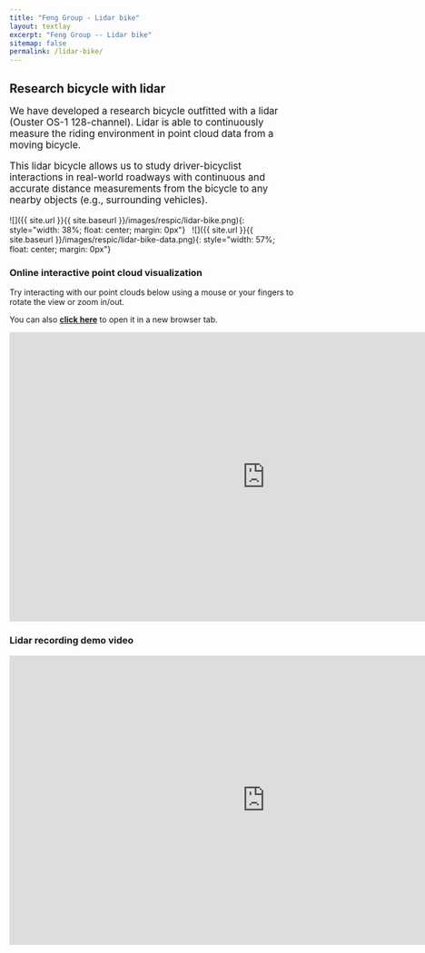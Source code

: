 ```yaml
---
title: "Feng Group - Lidar bike"
layout: textlay
excerpt: "Feng Group -- Lidar bike"
sitemap: false
permalink: /lidar-bike/
---
```


## Research bicycle with lidar

<div style="font-size: 17px">

We have developed a research bicycle outfitted with a lidar (Ouster OS-1 128-channel). 
Lidar is able to continuously measure the riding environment in point cloud data from a moving bicycle.

This lidar bicycle allows us to study driver-bicyclist interactions in real-world roadways with continuous and accurate distance measurements from the bicycle to any nearby objects (e.g., surrounding vehicles). 

<!-- FOR FUTURE: Describe why studying driver-bicyclist interaction can help us. -->

</div>

![]({{ site.url }}{{ site.baseurl }}/images/respic/lidar-bike.png){: style="width: 38%; float: center; margin: 0px"}
&nbsp;
![]({{ site.url }}{{ site.baseurl }}/images/respic/lidar-bike-data.png){: style="width: 57%; float: center; margin: 0px"}

<!-- ![]({{ site.url }}{{ site.baseurl }}/images/respic/lidar-bike.png){: style="height: 240px; float: center; margin: 0px"}
&nbsp;
![]({{ site.url }}{{ site.baseurl }}/images/respic/lidar-bike-data.png){: style="height: 240px; float: center; margin: 0px"} -->

### Online interactive point cloud visualization

Try interacting with our point clouds below using a mouse or your fingers to rotate the view or zoom in/out. 

You can also **<a href="https://fenggroup.org/pointcloud/examples/bike-2.html" target="_blank">click here</a>** to open it in a new browser tab.

<div class="iframe-container">
<iframe width="900" height="510" frameBorder="0" src="https://fenggroup.org/pointcloud/examples/bike-2.html"></iframe>
<!-- <iframe src="https://fenggroup.org/pointcloud/examples/bike-2.html" style="width: 900px; height:510px; border:0px;"></iframe> -->
</div>

### Lidar recording demo video

<div class="video-container">
<iframe width="900" height="510" src="https://www.youtube.com/embed/rD5kJfxHXNc" title="YouTube video player" frameborder="0" allow="accelerometer; autoplay; clipboard-write; encrypted-media; gyroscope; picture-in-picture" allowfullscreen></iframe>
</div>

<br><br>